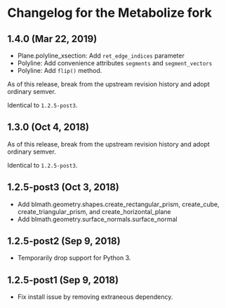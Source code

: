 Changelog for the Metabolize fork
=================================

## 1.4.0 (Mar 22, 2019)

- Plane.polyline_xsection: Add `ret_edge_indices` parameter
- Polyline: Add convenience attributes `segments` and `segment_vectors`
- Polyline: Add `flip()` method.

As of this release, break from the upstream revision history and adopt ordinary
semver.

Identical to `1.2.5-post3`.

## 1.3.0 (Oct 4, 2018)

As of this release, break from the upstream revision history and adopt ordinary
semver.

Identical to `1.2.5-post3`.


## 1.2.5-post3 (Oct 3, 2018)

- Add blmath.geometry.shapes.create_rectangular_prism, create_cube,
  create_triangular_prism, and create_horizontal_plane
- Add blmath.geometry.surface_normals.surface_normal


## 1.2.5-post2 (Sep 9, 2018)

- Temporarily drop support for Python 3.


## 1.2.5-post1 (Sep 9, 2018)

- Fix install issue by removing extraneous dependency.
